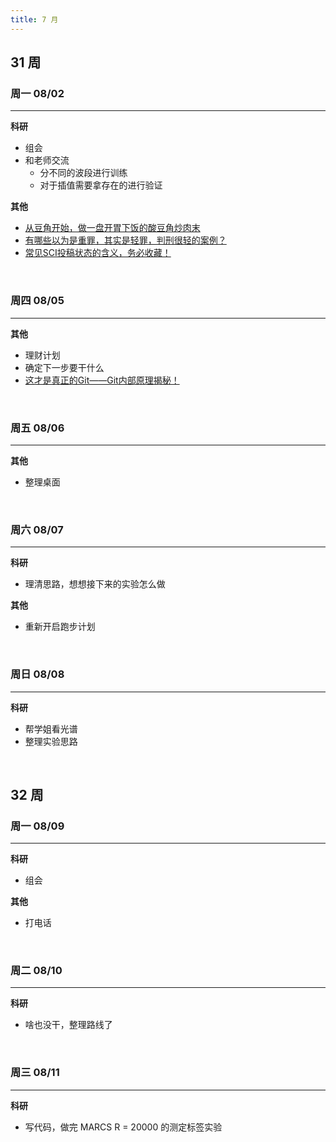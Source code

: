 ```yaml
---
title: 7 月
---
```


## 31 周

### 周一 08/02

---

**科研**

- 组会
- 和老师交流
  - 分不同的波段进行训练
  - 对于插值需要拿存在的进行验证

**其他**

- [从豆角开始，做一盘开胃下饭的酸豆角炒肉末](https://daily.zhihu.com/story/9738690)
- [有哪些以为是重罪，其实是轻罪，判刑很轻的案例？](https://daily.zhihu.com/story/9738699)
- [常见SCI投稿状态的含义，务必收藏！](https://iseex.github.io/2021-07/SCI-submitting-status/)

<br />

### 周四 08/05

---

**其他**

- 理财计划
- 确定下一步要干什么
- [这才是真正的Git——Git内部原理揭秘！](https://zhuanlan.zhihu.com/p/96631135)

<br />

### 周五 08/06

---

**其他**

- 整理桌面

<br />

### 周六 08/07

---

**科研**

- 理清思路，想想接下来的实验怎么做

**其他**

- 重新开启跑步计划

<br />

### 周日 08/08

---

**科研**

- 帮学姐看光谱
- 整理实验思路

<br />

## 32 周

### 周一 08/09

---

**科研**

- 组会

**其他**

- 打电话

<br />

### 周二 08/10

---

**科研**

- 啥也没干，整理路线了


<br />

### 周三 08/11

---

**科研**

- 写代码，做完 MARCS R = 20000 的测定标签实验
